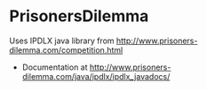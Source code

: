 # PrisonersDilemma

Uses IPDLX java library from http://www.prisoners-dilemma.com/competition.html
 - Documentation at http://www.prisoners-dilemma.com/java/ipdlx/ipdlx_javadocs/
